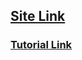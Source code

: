 ## [Site Link](https://sunnymaharshi.github.io/Responsive_ReactJS/)

### [ Tutorial Link ](https://youtu.be/LMagNcngvcU)
